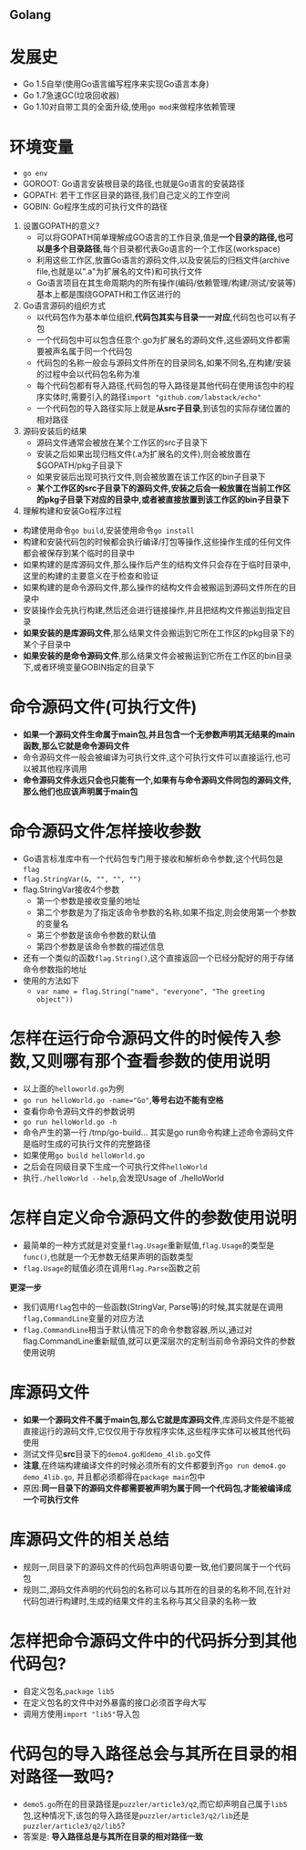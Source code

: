 ## Golang

# 发展史
- Go 1.5自举(使用Go语言编写程序来实现Go语言本身)
- Go 1.7急速GC(垃圾回收器)
- Go 1.10对自带工具的全面升级,使用`go mod`来做程序依赖管理

# 环境变量
- `go env`
- GOROOT: Go语言安装根目录的路径,也就是Go语言的安装路径
- GOPATH: 若干工作区目录的路径,我们自己定义的工作空间
- GOBIN: Go程序生成的可执行文件的路径
1. 设置GOPATH的意义?
    - 可以将GOPATH简单理解成GO语言的工作目录,值是**一个目录的路径,也可以是多个目录路径**,每个目录都代表Go语言的一个工作区(workspace)
    - 利用这些工作区,放置Go语言的源码文件,以及安装后的归档文件(archive file,也就是以".a"为扩展名的文件)和可执行文件
    - Go语言项目在其生命周期内的所有操作(编码/依赖管理/构建/测试/安装等)基本上都是围绕GOPATH和工作区进行的
2. Go语言源码的组织方式
    - 以代码包作为基本单位组织,**代码包其实与目录一一对应**,代码包也可以有子包
    - 一个代码包中可以包含任意个.go为扩展名的源码文件,这些源码文件都需要被声名属于同一个代码包
    - 代码包的名称一般会与源码文件所在的目录同名,如果不同名,在构建/安装的过程中会以代码包名称为准
    - 每个代码包都有导入路径,代码包的导入路径是其他代码在使用该包中的程序实体时,需要引入的路径`import "github.com/labstack/echo"`
    - 一个代码包的导入路径实际上就是**从src子目录**,到该包的实际存储位置的相对路径
3. 源码安装后的结果
    - 源码文件通常会被放在某个工作区的src子目录下
    - 安装之后如果出现归档文件(.a为扩展名的文件),则会被放置在$GOPATH/pkg子目录下
    - 如果安装后出现可执行文件,则会被放置在该工作区的bin子目录下
    - **某个工作区的src子目录下的源码文件,安装之后会一般放置在当前工作区的pkg子目录下对应的目录中,或者被直接放置到该工作区的bin子目录下**
4. 理解构建和安装Go程序过程
- 构建使用命令`go build`,安装使用命令`go install`
- 构建和安装代码包的时候都会执行编译/打包等操作,这些操作生成的任何文件都会被保存到某个临时的目录中
- 如果构建的是库源码文件,那么操作后产生的结构文件只会存在于临时目录中,这里的构建的主要意义在于检查和验证
- 如果构建的是命令源码文件,那么操作的结构文件会被搬运到源码文件所在的目录中
- 安装操作会先执行构建,然后还会进行链接操作,并且把结构文件搬运到指定目录
- **如果安装的是库源码文件**,那么结果文件会搬运到它所在工作区的pkg目录下的某个子目录中
- **如果安装的是命令源码文件**,那么结果文件会被搬运到它所在工作区的bin目录下,或者环境变量GOBIN指定的目录下

# 命令源码文件(可执行文件)
- **如果一个源码文件生命属于main包,并且包含一个无参数声明其无结果的main函数,那么它就是命令源码文件**
- 命令源码文件一般会被编译为可执行文件,这个可执行文件可以直接运行,也可以被其他程序调用
- **命令源码文件永远只会也只能有一个,如果有与命令源码文件同包的源码文件,那么他们也应该声明属于main包**

# 命令源码文件怎样接收参数
- Go语言标准库中有一个代码包专门用于接收和解析命令参数,这个代码包是`flag`
- `flag.StringVar(&, "", "", "")`
- flag.StringVar接收4个参数
    - 第一个参数是接收变量的地址
    - 第二个参数是为了指定该命令参数的名称,如果不指定,则会使用第一个参数的变量名
    - 第三个参数是该命令参数的默认值
    - 第四个参数是该命令参数的描述信息
- 还有一个类似的函数`flag.String()`,这个直接返回一个已经分配好的用于存储命令参数指的地址
- 使用的方法如下
    - `var name = flag.String("name", "everyone", "The greeting object"))`

# 怎样在运行命令源码文件的时候传入参数,又则哪有那个查看参数的使用说明
- 以上面的`helloworld.go`为例
- `go run helloWorld.go -name="Go"`,**等号右边不能有空格**
- 查看你命令源码文件的参数说明
- `go run helloWorld.go -h`
- 命令产生的第一行 /tmp/go-build... 其实是go run命令构建上述命令源码文件是临时生成的可执行文件的完整路径
- 如果使用`go build helloWorld.go`
- 之后会在同级目录下生成一个可执行文件`helloWorld`
- 执行`./helloWorld --help`,会发现Usage of ./helloWorld

# 怎样自定义命令源码文件的参数使用说明
- 最简单的一种方式就是对变量`flag.Usage`重新赋值,`flag.Usage`的类型是`func()`,也就是一个无参数无结果声明的函数类型
- `flag.Usage`的赋值必须在调用`flag.Parse`函数之前

**更深一步**
- 我们调用`flag`包中的一些函数(StringVar, Parse等)的时候,其实就是在调用`flag,CommandLine`变量的对应方法
- `flag.CommandLine`相当于默认情况下的命令参数容器,所以,通过对flag.CommandLine重新赋值,就可以更深层次的定制当前命令源码文件的参数使用说明

# 库源码文件
- **如果一个源码文件不属于main包,那么它就是库源码文件**,库源码文件是不能被直接运行的源码文件,它仅仅用于存放程序实体,这些程序实体可以被其他代码使用
- 测试文件见**src**目录下的`demo4.go和demo_4lib.go`文件
- **注意**,在终端构建编译文件的时候必须所有的文件都要到齐`go run demo4.go demo_4lib.go`, 并且都必须都得在`package main`包中
- 原因:**同一目录下的源码文件都需要被声明为属于同一个代码包,才能被编译成一个可执行文件**

# 库源码文件的相关总结
- 规则一,同目录下的源码文件的代码包声明语句要一致,他们要同属于一个代码包
- 规则二,源码文件声明的代码包的名称可以与其所在的目录的名称不同,在针对代码包进行构建时,生成的结果文件的主名称与其父目录的名称一致

# 怎样把命令源码文件中的代码拆分到其他代码包?
- 自定义包名,`package lib5`
- 在定义包名的文件中对外暴露的接口必须首字母大写
- 调用方使用`import "lib5"`导入包

# 代码包的导入路径总会与其所在目录的相对路径一致吗?
- `demo5.go`所在的目录路径是`puzzler/article3/q2`,而它却声明自己属于`lib5`包,这种情况下,该包的导入路径是`puzzler/article3/q2/lib`还是`puzzler/article3/q2/lib5`?
- 答案是: **导入路径总是与其所在目录的相对路径一致**


